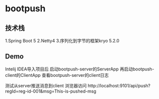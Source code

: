 # bootpush

## 技术栈
1.Spring Boot 5
2.Netty4
3.序列化到字节的框架kryo 5.2.0

## Demo
Intelij IDEA导入项目后
启动bootpush-server的ServerApp
再启动bootpush-client的ClientApp
查看bootpush-server的client日志

测试从server推送消息到client
浏览器访问
http://localhost:9101/api/push?regId=reg-id-001&msg=This-is-pushed-msg
